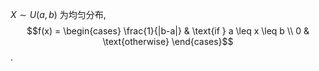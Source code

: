 $X\sim U(a,b)$ 为均匀分布, $$f(x) = \begin{cases}  
\frac{1}{|b-a|} & \text{if } a \leq x \leq b \\
0 & \text{otherwise}  
\end{cases}$$. 